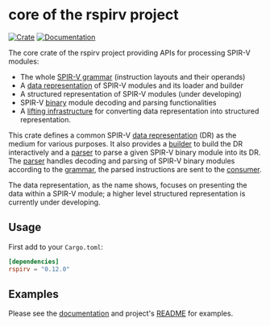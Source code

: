 core of the rspirv project
==========================

[![Crate][img-crate-rspirv]][crate-rspirv]
[![Documentation][img-doc-rspirv]][doc-rspirv]

The core crate of the rspirv project providing APIs for processing SPIR-V
modules:

* The whole [SPIR-V grammar][doc-grammar] (instruction layouts and their
  operands)
* A [data representation][doc-dr] of SPIR-V modules and its loader and builder
* A structured representation of SPIR-V modules (under developing)
* SPIR-V [binary][doc-binary] module decoding and parsing functionalities
* A [lifting infrastructure][doc-lift] for converting data representation into
  structured representation.

This crate defines a common SPIR-V [data representation][doc-dr] (DR) as the
medium for various purposes. It also provides a [builder][doc-builder] to
build the DR interactively and a [parser][doc-parser] to parse a given SPIR-V
binary module into its DR.
The [parser][doc-parser] handles decoding and parsing of SPIR-V binary modules
according to the [grammar][doc-grammar], the parsed instructions are sent to
the [consumer][doc-consumer].

The data representation, as the name shows, focuses on presenting the data
within a SPIR-V module; a higher level structured representation is currently
under developing.

Usage
-----

First add to your `Cargo.toml`:

```toml
[dependencies]
rspirv = "0.12.0"
```

Examples
--------

Please see the [documentation][doc-rspirv] and project's
[README][project-readme] for examples.

[img-crate-rspirv]: https://img.shields.io/crates/v/rspirv.svg
[img-doc-rspirv]: https://docs.rs/rspirv/badge.svg
[crate-rspirv]: https://crates.io/crates/rspirv
[doc-rspirv]: https://docs.rs/rspirv
[project-readme]: https://github.com/gfx-rs/rspirv/blob/master/README.md
[doc-grammar]: https://docs.rs/rspirv/*/rspirv/grammar/index.html
[doc-dr]: https://docs.rs/rspirv/*/rspirv/dr/index.html
[doc-lift]: https://docs.rs/rspirv/*/rspirv/lift/index.html
[doc-builder]: https://docs.rs/rspirv/*/rspirv/dr/struct.Builder.html
[doc-binary]: https://docs.rs/rspirv/*/rspirv/binary/index.html
[doc-parser]: https://docs.rs/rspirv/*/rspirv/binary/struct.Parser.html
[doc-consumer]: https://docs.rs/rspirv/*/rspirv/binary/trait.Consumer.html
